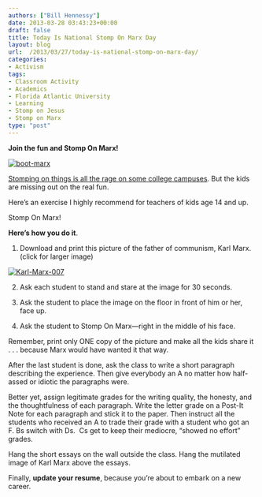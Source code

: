 ```yaml
---
authors: ["Bill Hennessy"]
date: 2013-03-28 03:43:23+00:00
draft: false
title: Today Is National Stomp On Marx Day
layout: blog
url:  /2013/03/27/today-is-national-stomp-on-marx-day/
categories:
- Activism
tags:
- Classroom Activity
- Academics
- Florida Atlantic University
- Learning
- Stomp on Jesus
- Stomp on Marx
type: "post"
---
```


**Join the fun and Stomp On Marx!**

[![boot-marx](https://hennessysview.com/wp-content/uploads/2013/03/boot-marx_thumb1.png)
](https://hennessysview.com/wp-content/uploads/2013/03/boot-marx1.png)

[Stomping on things is all the rage on some college campuses](https://godfatherpolitics.com/10084/university-apologizes-to-student-who-wouldnt-stomp-on-jesus/). But the kids are missing out on the real fun.

Here’s an exercise I highly recommend for teachers of kids age 14 and up.

Stomp On Marx!

**Here’s how you do it**.

1. Download and print this picture of the father of communism, Karl Marx. (click for larger image)

[![Karl-Marx-007](https://hennessysview.com/wp-content/uploads/2013/03/Karl-Marx-007_thumb.jpg)
](https://hennessysview.com/wp-content/uploads/2013/03/Karl-Marx-007.jpg)

2. Ask each student to stand and stare at the image for 30 seconds.

3. Ask the student to place the image on the floor in front of him or her, face up.

4. Ask the student to Stomp On Marx—right in the middle of his face.

Remember, print only ONE copy of the picture and make all the kids share it . . . because Marx would have wanted it that way.

After the last student is done, ask the class to write a short paragraph describing the experience. Then give everybody an A no matter how half-assed or idiotic the paragraphs were.

Better yet, assign legitimate grades for the writing quality, the honesty, and the thoughtfulness of each paragraph. Write the letter grade on a Post-It Note for each paragraph and stick it to the paper. Then instruct all the students who received an A to trade their grade with a student who got an F. Bs switch with Ds.  Cs get to keep their mediocre, “showed no effort” grades.

Hang the short essays on the wall outside the class. Hang the mutilated image of Karl Marx above the essays.

Finally, **update your resume**, because you’re about to embark on a new career.
